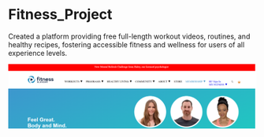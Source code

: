 # Fitness_Project
Created a platform providing free full-length workout videos, routines, and healthy recipes, fostering accessible fitness and wellness for users of all experience levels.

![image alt](https://github.com/parthosingh/Fitness_Project/blob/800eb88f8166a164e849fa1fe3be9d21f613ad21/Screenshot%202025-04-10%20162120.png)
